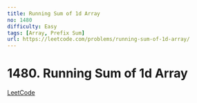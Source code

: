 ```yaml
---
title: Running Sum of 1d Array
no: 1480
difficulty: Easy
tags: [Array, Prefix Sum]
url: https://leetcode.com/problems/running-sum-of-1d-array/
---
```


# 1480. Running Sum of 1d Array

[LeetCode](https://leetcode.com/problems/running-sum-of-1d-array/)

